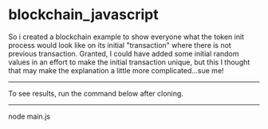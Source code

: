 # blockchain_javascript
So i created a blockchain example to show everyone what the token init process would look like on its initial "transaction" where there is not previous transaction.  Granted, I could have added some initial random values in an effort to make the initial transaction unique, but this I thought that may make the explanation a little more complicated...sue me!


******
To see results, run the command below after cloning.  
******

node main.js
